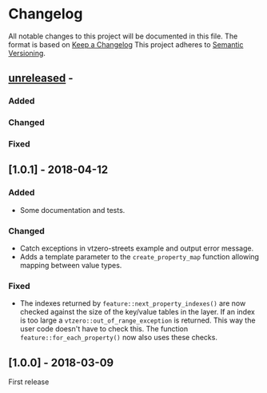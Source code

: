 
# Changelog

All notable changes to this project will be documented in this file.
The format is based on [Keep a Changelog](https://keepachangelog.com/)
This project adheres to [Semantic Versioning](https://semver.org/).

## [unreleased] -

### Added

### Changed

### Fixed


## [1.0.1] - 2018-04-12

### Added

* Some documentation and tests.

### Changed

* Catch exceptions in vtzero-streets example and output error message.
* Adds a template parameter to the `create_property_map` function allowing
  mapping between value types.

### Fixed

* The indexes returned by `feature::next_property_indexes()` are now
  checked against the size of the key/value tables in the layer. If
  an index is too large a `vtzero::out_of_range_exception` is returned.
  This way the user code doesn't have to check this. The function
  `feature::for_each_property()` now also uses these checks.


## [1.0.0] - 2018-03-09

First release 


[unreleased]: https://github.com/osmcode/libosmium/compare/v1.1.0...HEAD

